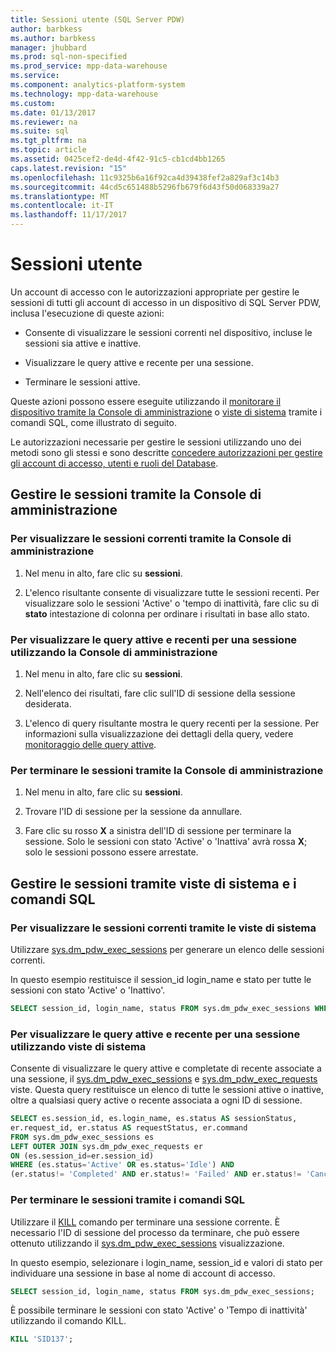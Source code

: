 ```yaml
---
title: Sessioni utente (SQL Server PDW)
author: barbkess
ms.author: barbkess
manager: jhubbard
ms.prod: sql-non-specified
ms.prod_service: mpp-data-warehouse
ms.service: 
ms.component: analytics-platform-system
ms.technology: mpp-data-warehouse
ms.custom: 
ms.date: 01/13/2017
ms.reviewer: na
ms.suite: sql
ms.tgt_pltfrm: na
ms.topic: article
ms.assetid: 0425cef2-de4d-4f42-91c5-cb1cd4bb1265
caps.latest.revision: "15"
ms.openlocfilehash: 11c9325b6a16f92ca4d39438fef2a829af3c14b3
ms.sourcegitcommit: 44cd5c651488b5296fb679f6d43f50d068339a27
ms.translationtype: MT
ms.contentlocale: it-IT
ms.lasthandoff: 11/17/2017
---
```

# <a name="user-sessions"></a>Sessioni utente
Un account di accesso con le autorizzazioni appropriate per gestire le sessioni di tutti gli account di accesso in un dispositivo di SQL Server PDW, inclusa l'esecuzione di queste azioni:  
  
-   Consente di visualizzare le sessioni correnti nel dispositivo, incluse le sessioni sia attive e inattive.  
  
-   Visualizzare le query attive e recente per una sessione.  
  
-   Terminare le sessioni attive.  
  
Queste azioni possono essere eseguite utilizzando il [monitorare il dispositivo tramite la Console di amministrazione](monitor-the-appliance-by-using-the-admin-console.md) o [viste di sistema](tsql-system-views.md) tramite i comandi SQL, come illustrato di seguito.  
  
Le autorizzazioni necessarie per gestire le sessioni utilizzando uno dei metodi sono gli stessi e sono descritte [concedere autorizzazioni per gestire gli account di accesso, utenti e ruoli del Database](grant-permissions.md#grant-permissions-to-manage-logins-users-and-database-roles).  
  
## <a name="manage-sessions-by-using-the-admin-console"></a>Gestire le sessioni tramite la Console di amministrazione  
  
### <a name="to-view-current-sessions-by-using-the-admin-console"></a>Per visualizzare le sessioni correnti tramite la Console di amministrazione  
  
1.  Nel menu in alto, fare clic su **sessioni**.  
  
2.  L'elenco risultante consente di visualizzare tutte le sessioni recenti. Per visualizzare solo le sessioni 'Active' o 'tempo di inattività, fare clic su di **stato** intestazione di colonna per ordinare i risultati in base allo stato.  
  
### <a name="to-view-active-and-recent-queries-for-a-session-by-using-the-admin-console"></a>Per visualizzare le query attive e recenti per una sessione utilizzando la Console di amministrazione  
  
1.  Nel menu in alto, fare clic su **sessioni**.  
  
2.  Nell'elenco dei risultati, fare clic sull'ID di sessione della sessione desiderata.  
  
3.  L'elenco di query risultante mostra le query recenti per la sessione. Per informazioni sulla visualizzazione dei dettagli della query, vedere [monitoraggio delle query attive](monitoring-active-queries.md).  
  
### <a name="to-end-sessions-by-using-the-admin-console"></a>Per terminare le sessioni tramite la Console di amministrazione  
  
1.  Nel menu in alto, fare clic su **sessioni**.  
  
2.  Trovare l'ID di sessione per la sessione da annullare.  
  
3.  Fare clic su rosso **X** a sinistra dell'ID di sessione per terminare la sessione. Solo le sessioni con stato 'Active' o 'Inattiva' avrà rossa **X**; solo le sessioni possono essere arrestate.  
  
## <a name="manage-sessions-by-using-system-views-and-sql-commands"></a>Gestire le sessioni tramite viste di sistema e i comandi SQL  
  
### <a name="to-view-current-sessions-by-using-system-views"></a>Per visualizzare le sessioni correnti tramite le viste di sistema  
Utilizzare [sys.dm_pdw_exec_sessions](../relational-databases/system-dynamic-management-views/sys-dm-pdw-exec-sessions-transact-sql.md) per generare un elenco delle sessioni correnti.  
  
In questo esempio restituisce il session_id login_name e stato per tutte le sessioni con stato 'Active' o 'Inattivo'.  
  
```sql  
SELECT session_id, login_name, status FROM sys.dm_pdw_exec_sessions WHERE status='Active' OR status='Idle';  
```  
  
### <a name="to-view-active-and-recent-queries-for-a-session-by-using-system-views"></a>Per visualizzare le query attive e recente per una sessione utilizzando viste di sistema  
Consente di visualizzare le query attive e completate di recente associate a una sessione, il [sys.dm_pdw_exec_sessions](../relational-databases/system-dynamic-management-views/sys-dm-pdw-exec-sessions-transact-sql.md) e [sys.dm_pdw_exec_requests](../relational-databases/system-dynamic-management-views/sys-dm-pdw-exec-requests-transact-sql.md) viste. Questa query restituisce un elenco di tutte le sessioni attive o inattive, oltre a qualsiasi query active o recente associata a ogni ID di sessione.  
  
```sql  
SELECT es.session_id, es.login_name, es.status AS sessionStatus,   
er.request_id, er.status AS requestStatus, er.command   
FROM sys.dm_pdw_exec_sessions es   
LEFT OUTER JOIN sys.dm_pdw_exec_requests er   
ON (es.session_id=er.session_id)   
WHERE (es.status='Active' OR es.status='Idle') AND   
(er.status!= 'Completed' AND er.status!= 'Failed' AND er.status!= 'Cancelled');  
```  
  
### <a name="to-end-sessions-by-using-sql-commands"></a>Per terminare le sessioni tramite i comandi SQL  
Utilizzare il [KILL](../t-sql/language-elements/kill-transact-sql.md) comando per terminare una sessione corrente. È necessario l'ID di sessione del processo da terminare, che può essere ottenuto utilizzando il [sys.dm_pdw_exec_sessions](../relational-databases/system-dynamic-management-views/sys-dm-pdw-exec-sessions-transact-sql.md) visualizzazione.  
  
In questo esempio, selezionare i login_name, session_id e valori di stato per individuare una sessione in base al nome di account di accesso.  
  
```sql  
SELECT session_id, login_name, status FROM sys.dm_pdw_exec_sessions;  
```  
  
È possibile terminare le sessioni con stato 'Active' o 'Tempo di inattività' utilizzando il comando KILL.  
  
```sql  
KILL 'SID137';  
```  
  
<!-- MISSING LINKS 
## See Also  
[Common Metadata Query Examples &#40;SQL Server PDW&#41;](../sqlpdw/common-metadata-query-examples-sql-server-pdw.md)  
-->
  
